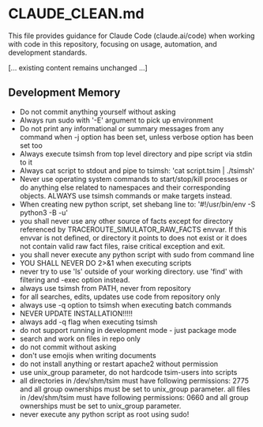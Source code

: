 # CLAUDE_CLEAN.md

This file provides guidance for Claude Code (claude.ai/code) when working with code in this repository, focusing on usage, automation, and development standards.

[... existing content remains unchanged ...]

## Development Memory

- Do not commit anything yourself without asking
- Always run sudo with '-E' argument to pick up environment
- Do not print any informational or summary messages from any command when -j option has been set, unless verbose option has been set too
- Always execute tsimsh from top level directory and pipe script via stdin to it
- Always cat script to stdout and pipe to tsimsh:  'cat script.tsim | ./tsimsh'
- Never use operating system commands to start/stop/kill processes or do anything else related to namespaces and their corresponding objects. ALWAYS use tsimsh commands or make targets instead.
- When creating new python script, set shebang line to: '#!/usr/bin/env -S python3 -B -u'
- you shall never use any other source of facts except for directory referenced by TRACEROUTE_SIMULATOR_RAW_FACTS envvar. If this envvar is not defined, or directory it points to does not exist or it does not contain valid raw fact files, raise critical exception and exit.
- you shall never execute any python script with sudo from command line
- YOU SHALL NEVER DO 2>&1 when executing scripts
- never try to use 'ls' outside of your working directory. use 'find' with filtering and -exec option instead.
- always use tsimsh from PATH, never from repository
- for all searches, edits, updates use code from repository only
- always use -q option to tsimsh when executing batch commands
- NEVER UPDATE INSTALLATION!!!!!
- always add -q flag when executing tsimsh
- do not support running in development mode - just package mode
- search and work on files in repo only
- do not commit without asking
- don't use emojis when writing documents
- do not install anything or restart apache2 without permission
- use unix_group parameter, do not hardcode tsim-users into scripts
- all directories in /dev/shm/tsim must have following permissions: 2775 and all group ownerships must be set to unix_group parameter.
all files in /dev/shm/tsim must have following permissions: 0660 and all group ownerships must be set to unix_group parameter.
- never execute any python script as root using sudo!